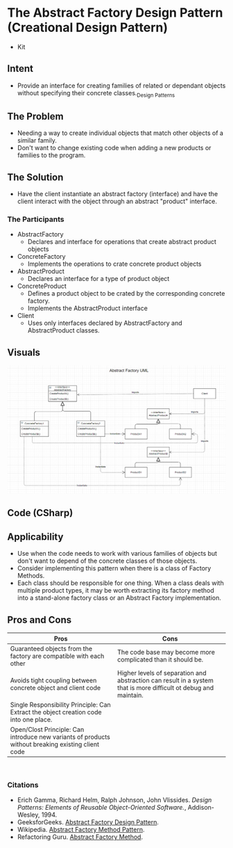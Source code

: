 # The Abstract Factory Design Pattern (Creational Design Pattern)
- Kit

## Intent
- Provide an interface for creating families of related or dependant objects without specifying their concrete classes.<sub>Design Patterns</sub>

## The Problem
- Needing a way to create individual objects that match other objects of a similar family.
- Don't want to change existing code when adding a new products or families to the program.

## The Solution
- Have the client instantiate an abstract factory (interface) and have the client interact with the object through an abstract "product" interface. 

### The Participants
- AbstractFactory
    - Declares and interface for operations that create abstract product objects
- ConcreteFactory
    - Implements the operations to crate concrete product objects
- AbstractProduct
    - Declares an interface for a type of product object
- ConcreteProduct
    - Defines a product object to be crated by the corresponding concrete factory.
    - Implements the AbstractProduct interface
- Client
    - Uses only interfaces declared by AbstractFactory and AbstractProduct classes.

## Visuals
![Factory Pattern](assets/AbstractFactoryPattern.png)

## Code (CSharp)


## Applicability
- Use when the code needs to work with various families of objects but don't want to depend of the concrete classes of those objects.
- Consider implementing this pattern when there is a class of Factory Methods.
- Each class should be responsible for one thing. When a class deals with multiple product types, it may be worth extracting its factory method into a stand-alone factory class or an Abstract Factory implementation.

## Pros and Cons
| Pros | Cons |
--- | ---
| Guaranteed objects from the factory are compatible with each other | The code base may become more complicated than it should be. |
| Avoids tight coupling between concrete object and client code | Higher levels of separation and abstraction can result in a system that is more difficult ot debug and maintain. |
| Single Responsibility Principle: Can Extract the object creation code into one place. |
| Open/Clost Principle: Can introduce new variants of products without breaking existing client code |


<br />

### Citations
- Erich Gamma, Richard Helm, Ralph Johnson, John Vlissides. *Design Patterns: Elements of Reusable Object-Oriented Software.*, Addison-Wesley, 1994.
- GeeksforGeeks. [Abstract Factory Design Pattern](https://https://www.geeksforgeeks.org/abstract-factory-pattern/). 
- Wikipedia. [Abstract Factory Method Pattern](https://en.wikipedia.org/wiki/Abstract_factory_pattern).
- Refactoring Guru. [Abstract Factory Method](https://https://refactoring.guru/design-patterns/abstract-factory).